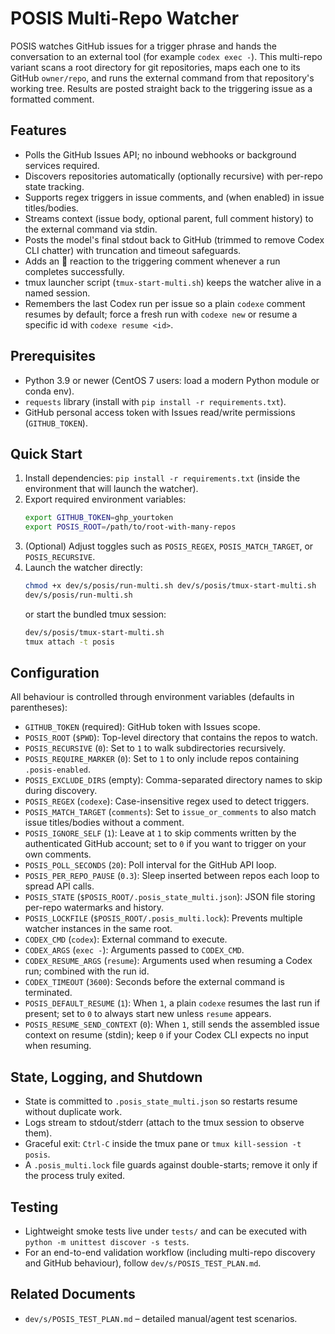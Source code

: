 # POSIS Multi-Repo Watcher

POSIS watches GitHub issues for a trigger phrase and hands the conversation to an external tool (for example `codex exec -`). This multi-repo variant scans a root directory for git repositories, maps each one to its GitHub `owner/repo`, and runs the external command from that repository's working tree. Results are posted straight back to the triggering issue as a formatted comment.

## Features
- Polls the GitHub Issues API; no inbound webhooks or background services required.
- Discovers repositories automatically (optionally recursive) with per-repo state tracking.
- Supports regex triggers in issue comments, and (when enabled) in issue titles/bodies.
- Streams context (issue body, optional parent, full comment history) to the external command via stdin.
- Posts the model's final stdout back to GitHub (trimmed to remove Codex CLI chatter) with truncation and timeout safeguards.
- Adds an 👀 reaction to the triggering comment whenever a run completes successfully.
- tmux launcher script (`tmux-start-multi.sh`) keeps the watcher alive in a named session.
- Remembers the last Codex run per issue so a plain `codexe` comment resumes by default; force a fresh run with `codexe new` or resume a specific id with `codexe resume <id>`.

## Prerequisites
- Python 3.9 or newer (CentOS 7 users: load a modern Python module or conda env).
- `requests` library (install with `pip install -r requirements.txt`).
- GitHub personal access token with Issues read/write permissions (`GITHUB_TOKEN`).

## Quick Start
1. Install dependencies: `pip install -r requirements.txt` (inside the environment that will launch the watcher).
2. Export required environment variables:
   ```bash
   export GITHUB_TOKEN=ghp_yourtoken
   export POSIS_ROOT=/path/to/root-with-many-repos
   ```
3. (Optional) Adjust toggles such as `POSIS_REGEX`, `POSIS_MATCH_TARGET`, or `POSIS_RECURSIVE`.
4. Launch the watcher directly:
   ```bash
   chmod +x dev/s/posis/run-multi.sh dev/s/posis/tmux-start-multi.sh
   dev/s/posis/run-multi.sh
   ```
   or start the bundled tmux session:
   ```bash
   dev/s/posis/tmux-start-multi.sh
   tmux attach -t posis
   ```

## Configuration
All behaviour is controlled through environment variables (defaults in parentheses):
- `GITHUB_TOKEN` (required): GitHub token with Issues scope.
- `POSIS_ROOT` (`$PWD`): Top-level directory that contains the repos to watch.
- `POSIS_RECURSIVE` (`0`): Set to `1` to walk subdirectories recursively.
- `POSIS_REQUIRE_MARKER` (`0`): Set to `1` to only include repos containing `.posis-enabled`.
- `POSIS_EXCLUDE_DIRS` (empty): Comma-separated directory names to skip during discovery.
- `POSIS_REGEX` (`codexe`): Case-insensitive regex used to detect triggers.
- `POSIS_MATCH_TARGET` (`comments`): Set to `issue_or_comments` to also match issue titles/bodies without a comment.
- `POSIS_IGNORE_SELF` (`1`): Leave at `1` to skip comments written by the authenticated GitHub account; set to `0` if you want to trigger on your own comments.
- `POSIS_POLL_SECONDS` (`20`): Poll interval for the GitHub API loop.
- `POSIS_PER_REPO_PAUSE` (`0.3`): Sleep inserted between repos each loop to spread API calls.
- `POSIS_STATE` (`$POSIS_ROOT/.posis_state_multi.json`): JSON file storing per-repo watermarks and history.
- `POSIS_LOCKFILE` (`$POSIS_ROOT/.posis_multi.lock`): Prevents multiple watcher instances in the same root.
- `CODEX_CMD` (`codex`): External command to execute.
- `CODEX_ARGS` (`exec -`): Arguments passed to `CODEX_CMD`.
- `CODEX_RESUME_ARGS` (`resume`): Arguments used when resuming a Codex run; combined with the run id.
- `CODEX_TIMEOUT` (`3600`): Seconds before the external command is terminated.
- `POSIS_DEFAULT_RESUME` (`1`): When `1`, a plain `codexe` resumes the last run if present; set to `0` to always start new unless `resume` appears.
- `POSIS_RESUME_SEND_CONTEXT` (`0`): When `1`, still sends the assembled issue context on resume (stdin); keep `0` if your Codex CLI expects no input when resuming.

## State, Logging, and Shutdown
- State is committed to `.posis_state_multi.json` so restarts resume without duplicate work.
- Logs stream to stdout/stderr (attach to the tmux session to observe them).
- Graceful exit: `Ctrl-C` inside the tmux pane or `tmux kill-session -t posis`.
- A `.posis_multi.lock` file guards against double-starts; remove it only if the process truly exited.

## Testing
- Lightweight smoke tests live under `tests/` and can be executed with `python -m unittest discover -s tests`.
- For an end-to-end validation workflow (including multi-repo discovery and GitHub behaviour), follow `dev/s/POSIS_TEST_PLAN.md`.

## Related Documents
- `dev/s/POSIS_TEST_PLAN.md` – detailed manual/agent test scenarios.

